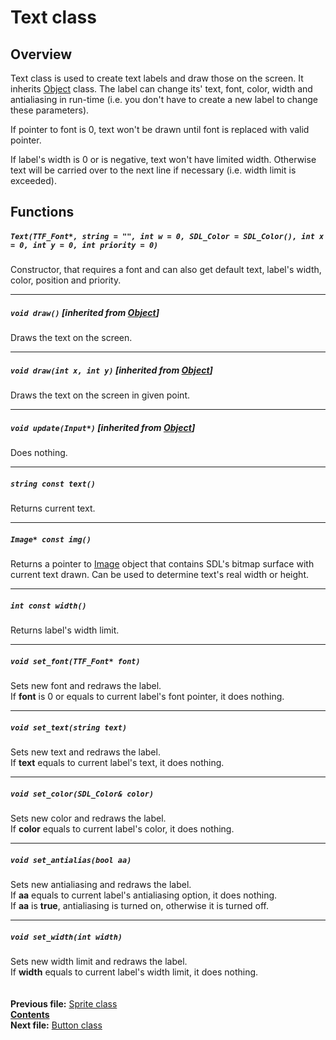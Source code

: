 ﻿# Text class

## Overview

Text class is used to create text labels and draw those on the screen. It inherits [Object](04_Object.md) class. The label can change its' text, font, color, width and antialiasing in run-time (i.e. you don't have to create a new label to change these parameters).

If pointer to font is 0, text won't be drawn until font is replaced with valid pointer.

If label's width is 0 or is negative, text won't have limited width. Otherwise text will be carried over to the next line if necessary (i.e. width limit is exceeded).

## Functions  

##### `Text(TTF_Font*, string = "", int w = 0, SDL_Color = SDL_Color(), int x = 0, int y = 0, int priority = 0)`
Constructor, that requires a font and can also get default text, label's width, color, position and priority.  

----
##### `void draw()` [inherited from [Object](04_Object.md#void-draw)]
Draws the text on the screen.  

----
##### `void draw(int x, int y)` [inherited from [Object](04_Object.md#void-drawint-x-int-y)]
Draws the text on the screen in given point.  

----
##### `void update(Input*)` [inherited from [Object](04_Object.md#void-updateinput)]
Does nothing.  

----
##### `string const text()`
Returns current text.  

----
##### `Image* const img()`
Returns a pointer to [Image](12_Image.md) object that contains SDL's bitmap surface with current text drawn. Can be used to determine text's real width or height.  

----
##### `int const width()`
Returns label's width limit.  

----
##### `void set_font(TTF_Font* font)`
Sets new font and redraws the label.  
If **font** is 0 or equals to current label's font pointer, it does nothing.  

----
##### `void set_text(string text)`
Sets new text and redraws the label.  
If **text** equals to current label's text, it does nothing.  

----
##### `void set_color(SDL_Color& color)`
Sets new color and redraws the label.  
If **color** equals to current label's color, it does nothing.  

----
##### `void set_antialias(bool aa)`
Sets new antialiasing and redraws the label.  
If **aa** equals to current label's antialiasing option, it does nothing.  
If **aa** is **true**, antialiasing is turned on, otherwise it is turned off.  

----
##### `void set_width(int width)`
Sets new width limit and redraws the label.  
If **width** equals to current label's width limit, it does nothing.  
   
   
**Previous file:** [Sprite class](13_Sprite.md)  
**[Contents](00_Contents.md)**  
**Next file:** [Button class](15_Button.md)